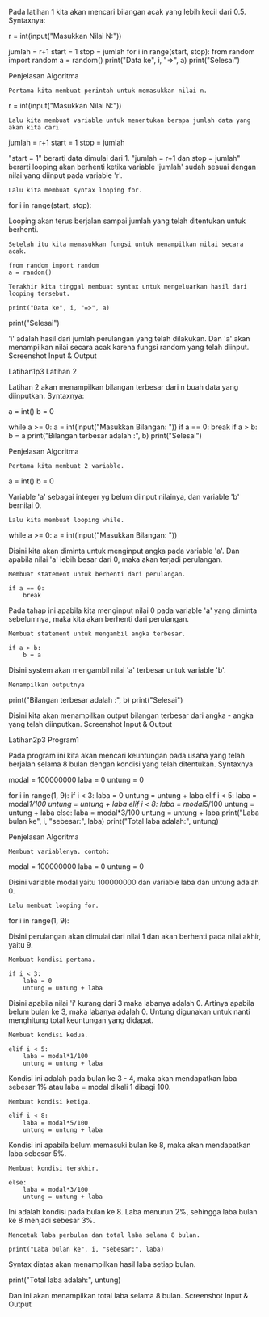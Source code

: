 Pada latihan 1 kita akan mencari bilangan acak yang lebih kecil dari 0.5.
Syntaxnya:

r = int(input("Masukkan Nilai N:"))

jumlah = r+1
start = 1
stop = jumlah
for i in range(start, stop):
    from random import random
    a = random()
    print("Data ke", i, "=>", a)
print("Selesai")

Penjelasan Algoritma

    Pertama kita membuat perintah untuk memasukkan nilai n.

r = int(input("Masukkan Nilai N:"))

    Lalu kita membuat variable untuk menentukan berapa jumlah data yang akan kita cari.

jumlah = r+1
start = 1
stop = jumlah

"start = 1" berarti data dimulai dari 1. "jumlah = r+1 dan stop = jumlah" berarti looping akan berhenti ketika variable 'jumlah' sudah sesuai dengan nilai yang diinput pada variable 'r'.

    Lalu kita membuat syntax looping for.

for i in range(start, stop):

Looping akan terus berjalan sampai jumlah yang telah ditentukan untuk berhenti.

    Setelah itu kita memasukkan fungsi untuk menampilkan nilai secara acak.

    from random import random
    a = random()

    Terakhir kita tinggal membuat syntax untuk mengeluarkan hasil dari looping tersebut.

    print("Data ke", i, "=>", a)
print("Selesai")

'i' adalah hasil dari jumlah perulangan yang telah dilakukan. Dan 'a' akan menampilkan nilai secara acak karena fungsi random yang telah diinput.
Screenshot Input & Output

Latihan1p3
Latihan 2

Latihan 2 akan menampilkan bilangan terbesar dari n buah data yang diinputkan.
Syntaxnya:

a = int()
b = 0

while a >= 0:
    a = int(input("Masukkan Bilangan: "))
    if a == 0:
        break
    if a > b:
        b = a
print("Bilangan terbesar adalah :", b)
print("Selesai")

Penjelasan Algoritma

    Pertama kita membuat 2 variable.

a = int()
b = 0

Variable 'a' sebagai integer yg belum diinput nilainya, dan variable 'b' bernilai 0.

    Lalu kita membuat looping while.

while a >= 0:
    a = int(input("Masukkan Bilangan: "))

Disini kita akan diminta untuk menginput angka pada variable 'a'. Dan apabila nilai 'a' lebih besar dari 0, maka akan terjadi perulangan.

    Membuat statement untuk berhenti dari perulangan.

    if a == 0:
        break

Pada tahap ini apabila kita menginput nilai 0 pada variable 'a' yang diminta sebelumnya, maka kita akan berhenti dari perulangan.

    Membuat statement untuk mengambil angka terbesar.

    if a > b:
        b = a

Disini system akan mengambil nilai 'a' terbesar untuk variable 'b'.

    Menampilkan outputnya

print("Bilangan terbesar adalah :", b)
print("Selesai")

Disini kita akan menampilkan output bilangan terbesar dari angka - angka yang telah diinputkan.
Screenshot Input & Output

Latihan2p3
Program1

Pada program ini kita akan mencari keuntungan pada usaha yang telah berjalan selama 8 bulan dengan kondisi yang telah ditentukan.
Syntaxnya

modal = 100000000
laba = 0
untung = 0

for i in range(1, 9):
    if i < 3:
        laba = 0
        untung = untung + laba
    elif i < 5:
        laba = modal*1/100
        untung = untung + laba
    elif i < 8:
        laba = modal*5/100
        untung = untung + laba
    else:
        laba = modal*3/100
        untung = untung + laba
    print("Laba bulan ke", i, "sebesar:", laba)
print("Total laba adalah:", untung)

Penjelasan Algoritma

    Membuat variablenya. contoh:

modal = 100000000
laba = 0
untung = 0

Disini variable modal yaitu 100000000 dan variable laba dan untung adalah 0.

    Lalu membuat looping for.

for i in range(1, 9):

Disini perulangan akan dimulai dari nilai 1 dan akan berhenti pada nilai akhir, yaitu 9.

    Membuat kondisi pertama.

    if i < 3:
        laba = 0
        untung = untung + laba

Disini apabila nilai 'i' kurang dari 3 maka labanya adalah 0. Artinya apabila belum bulan ke 3, maka labanya adalah 0. Untung digunakan untuk nanti menghitung total keuntungan yang didapat.

    Membuat kondisi kedua.

    elif i < 5:
        laba = modal*1/100
        untung = untung + laba

Kondisi ini adalah pada bulan ke 3 - 4, maka akan mendapatkan laba sebesar 1% atau laba = modal dikali 1 dibagi 100.

    Membuat kondisi ketiga.

    elif i < 8:
        laba = modal*5/100
        untung = untung + laba

Kondisi ini apabila belum memasuki bulan ke 8, maka akan mendapatkan laba sebesar 5%.

    Membuat kondisi terakhir.

    else:
        laba = modal*3/100
        untung = untung + laba

Ini adalah kondisi pada bulan ke 8. Laba menurun 2%, sehingga laba bulan ke 8 menjadi sebesar 3%.

    Mencetak laba perbulan dan total laba selama 8 bulan.

    print("Laba bulan ke", i, "sebesar:", laba)

Syntax diatas akan menampilkan hasil laba setiap bulan.

print("Total laba adalah:", untung)

Dan ini akan menampilkan total laba selama 8 bulan.
Screenshot Input & Output

